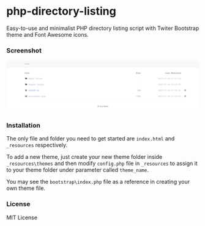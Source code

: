 # php-directory-listing

Easy-to-use and minimalist PHP directory listing script with Twiter Bootstrap theme and Font Awesome icons.

### Screenshot

![Screenshot](screenshot.png)

### Installation

The only file and folder you need to get started are `index.html` and `_resources` respectively.

To add a new theme, just create your new theme folder inside `_resources\themes` and then modify `config.php` file in `_resources` to assign it to your theme folder under parameter called `theme_name`.

You may see the `bootstrap\index.php` file as a reference in creating your own theme file.

### License

MIT License
